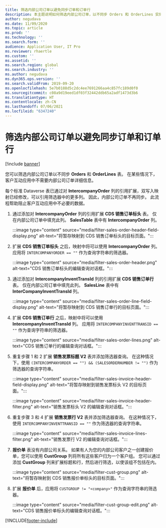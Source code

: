 ```yaml
---
title: 筛选内部公司订单以避免同步订单和订单行
description: 本主题说明如何筛选内部公司订单，以不同步 Orders 和 OrderLines 实体。
author: negudava
ms.date: 11/09/2020
ms.topic: article
ms.prod: ''
ms.technology: ''
ms.search.form: ''
audience: Application User, IT Pro
ms.reviewer: rhaertle
ms.custom: ''
ms.assetid: ''
ms.search.region: global
ms.search.industry: ''
ms.author: negudava
ms.dyn365.ops.version: ''
ms.search.validFrom: 2019-09-20
ms.openlocfilehash: 5e7b0188d5c2dc4ee7691266aa4c857fc189d0f0
ms.sourcegitcommit: c08a9d19eed1df03f32442ddb65a2adf1473d3b6
ms.translationtype: HT
ms.contentlocale: zh-CN
ms.lasthandoff: 07/06/2021
ms.locfileid: "6347240"
---
```

# <a name="filter-intercompany-orders-to-avoid-syncing-orders-and-orderlines"></a>筛选内部公司订单以避免同步订单和订单行

[!include [banner](../../includes/banner.md)]

您可以筛选内部公司订单以不同步 **Orders** 和 **OrderLines** 表。 在某些情况下，客户互动应用中不需要内部公司订单详细信息。

每个标准 Dataverse 表已通过对 **IntercompanyOrder** 列的引用扩展，双写入映射已经修改，可以引用筛选器中的更多列。 因此，内部公司订单不再同步。 此流程帮助阻止客户互动应用中不必要的数据。

1. 通过添加对 **IntercompanyOrder** 列的引用扩展 **CDS 销售订单标头** 表。 仅在内部公司订单中填充此列。 **SalesTable** 表中有 **IntercompanyOrder** 列。

    :::image type="content" source="media/filter-sales-order-header-field-display.png" alt-text="将暂存映射到 CDS 销售订单标头的目标页面。":::

2. 扩展 **CDS 销售订单标头** 之后，映射中将可以使用 **IntercompanyOrder** 列。 应用将 `INTERCOMPANYORDER == ""` 作为查询字符串的筛选器。

    :::image type="content" source="media/filter-sales-order-header.png" alt-text="CDS 销售订单标头的编辑查询对话框。":::

3. 通过添加对 **IntercompanyInventTransId** 列的引用扩展 **CDS 销售订单行** 表。 仅在内部公司订单中填充此列。 **SalesLine** 表中有 **InterCompanyInventTransId** 列。

    :::image type="content" source="media/filter-sales-order-line-field-display.png" alt-text="将暂存映射到 CDS 销售订单行的目标页面。":::

4. 扩展 **CDS 销售订单行** 之后，映射中将可以使用 **IntercompanyInventTransId** 列。 应用将 `INTERCOMPANYINVENTTRANSID == ""` 作为查询字符串的筛选器。

    :::image type="content" source="media/filter-sales-order-lines.png" alt-text="CDS 销售订单行的编辑查询对话框。":::

5. 重复步骤 1 和 2 扩展 **销售发票标题 V2** 表并添加筛选器查询。 在这种情况下，使用 `(INTERCOMPANYORDER == "") && (SALESORDERNUMBER != "")` 作为筛选器的查询字符串。

    :::image type="content" source="media/filter-sales-invoice-header-field-display.png" alt-text="将暂存映射到销售发票标头 V2 的目标页面。":::

    :::image type="content" source="media/filter-sales-invoice-header-filter.png" alt-text="销售发票标头 V2 的编辑查询对话框。":::

6. 重复步骤 3 和 4 扩展 **销售发票行 V2** 表并添加筛选器查询。 在这种情况下，使用 `INTERCOMPANYINVENTTRANSID == ""` 作为筛选器的查询字符串。

    :::image type="content" source="media/filter-sales-invoice-lines-filter.png" alt-text="销售发票行 V2 的编辑查询对话框。":::

7. **报价单** 表没有内部公司关系。 如果有人为您的内部公司客户之一创建报价单，您可以使用 **CustGroup** 列将所有这些客户归为一个客户组。 您可以通过添加 **CustGroup** 列来扩展标题和行，然后进行筛选，以使该组不包括在内。

    :::image type="content" source="media/filter-cust-group.png" alt-text="将暂存映射到 CDS 销售报价单标头的目标页面。":::

8. 扩展 **报价单** 后，应用将 `CUSTGROUP != "<company>"` 作为查询字符串的筛选器。

    :::image type="content" source="media/filter-cust-group-edit.png" alt-text="CDS 销售报价单标头的编辑查询对话框。":::


[!INCLUDE[footer-include](../../../../includes/footer-banner.md)]